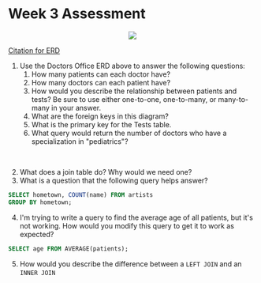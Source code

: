 # Week 3 Assessment

<p align='center'>
  <img src='../Images/Week3/erd_for_assessment.png'>
</p>

[Citation for ERD](https://circle.visual-paradigm.com/hospital/)
1. Use the Doctors Office ERD above to answer the following questions:
    1. How many patients can each doctor have?
    1. How many doctors can each patient have?
    1. How would you describe the relationship between patients and tests? Be sure to use either one-to-one, one-to-many, or many-to-many in your answer.
    1. What are the foreign keys in this diagram?
    1. What is the primary key for the Tests table.
    1. What query would return the number of doctors who have a specialization in "pediatrics"?

<br>

2. What does a join table do? Why would we need one?
3. What is a question that the following query helps answer?
```SQL
SELECT hometown, COUNT(name) FROM artists
GROUP BY hometown;
```
4. I'm trying to write a query to find the average age of all patients, but it's not working. How would you modify this query to get it to work as expected?
```SQL
SELECT age FROM AVERAGE(patients);
```
5. How would you describe the difference between a `LEFT JOIN` and an `INNER JOIN`